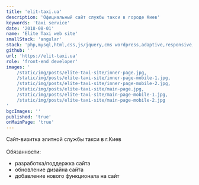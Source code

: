 ```yaml
---
title: 'elit-taxi.ua'
description: 'Официальный сайт службы такси в городе Киев'
keywords: 'taxi service'
date: '2018-08-01'
name: 'Elite Taxi web site'
smallStack: 'angular'
stack: 'php,mysql,html,css,js/jquery,cms wordpress,adaptive,responsive,gitlab,git'
github: ''
url: 'https://elit-taxi.ua'
role: 'front-end developer'
images: '
    /static/img/posts/elite-taxi-site/inner-page.jpg,
    /static/img/posts/elite-taxi-site/inner-page-mobile-1.jpg,
    /static/img/posts/elite-taxi-site/inner-page-mobile-2.jpg,
    /static/img/posts/elite-taxi-site/main-page.jpg,
    /static/img/posts/elite-taxi-site/main-page-mobile-1.jpg,
    /static/img/posts/elite-taxi-site/main-page-mobile-2.jpg
'
bgcImages: ''
published: 'true'
onMainPage: 'true'
---
```

Сайт-визитка элитной службы такси в г.Киев
<br>
<br>
Обязанности:
- разработка/поддержка сайта
- обновление дизайна сайта
- добавление нового функционала на сайт